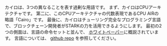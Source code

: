 カイロは、3つの異なることを表す過剰な用語です。 まず、カイロはCPUアーキテクチャです。 第二に、このCPUアーキテクチャの代数表現であるCPU AIRの略語「Cairo」です。 最後に、カイロはチューリング完全なプログラミング言語で、ブロックチェーン開発者がSTARKの力を活用できるようにします。 最初の2つの側面は、言語の命令セットと並んで、 [ホワイトペーパー](https://eprint.iacr.org/2021/1063)に概説されています。 言語については、 [github repo](https://github.com/starkware-libs/cairo) を参照してください。